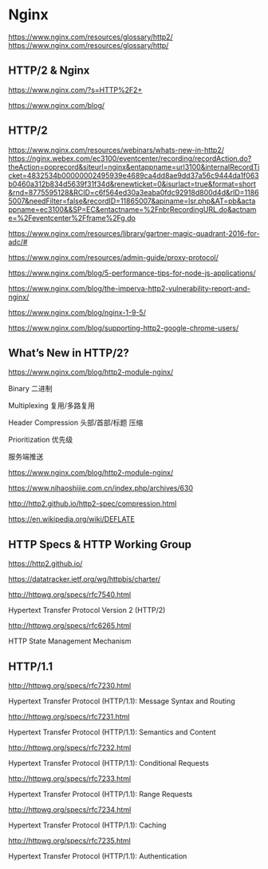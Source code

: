 # Nginx  

https://www.nginx.com/resources/glossary/http2/  
https://www.nginx.com/resources/glossary/http/ 

## HTTP/2 & Nginx  

https://www.nginx.com/?s=HTTP%2F2+  

https://www.nginx.com/blog/  


## HTTP/2  

https://www.nginx.com/resources/webinars/whats-new-in-http2/  
https://nginx.webex.com/ec3100/eventcenter/recording/recordAction.do?theAction=poprecord&siteurl=nginx&entappname=url3100&internalRecordTicket=4832534b00000002495939e4689ca4dd8ae9dd37a56c9444da1f063b0460a312b834d5639f31f34d&renewticket=0&isurlact=true&format=short&rnd=8775595128&RCID=c6f564ed30a3eaba0fdc92918d800d4d&rID=11865007&needFilter=false&recordID=11865007&apiname=lsr.php&AT=pb&actappname=ec3100&&SP=EC&entactname=%2FnbrRecordingURL.do&actname=%2Feventcenter%2Fframe%2Fg.do  

https://www.nginx.com/resources/library/gartner-magic-quadrant-2016-for-adc/#  



https://www.nginx.com/resources/admin-guide/proxy-protocol/  

https://www.nginx.com/blog/5-performance-tips-for-node-js-applications/  

https://www.nginx.com/blog/the-imperva-http2-vulnerability-report-and-nginx/  

https://www.nginx.com/blog/nginx-1-9-5/  

https://www.nginx.com/blog/supporting-http2-google-chrome-users/  





## What’s New in HTTP/2?  


https://www.nginx.com/blog/http2-module-nginx/  


Binary  二进制  

Multiplexing  复用/多路复用  

Header Compression  头部/首部/标题 压缩  

Prioritization  优先级  

服务端推送  

https://www.nginx.com/blog/http2-module-nginx/  





https://www.nihaoshijie.com.cn/index.php/archives/630  

http://http2.github.io/http2-spec/compression.html  

https://en.wikipedia.org/wiki/DEFLATE 



## HTTP  Specs & HTTP Working Group  

https://http2.github.io/  


https://datatracker.ietf.org/wg/httpbis/charter/  


http://httpwg.org/specs/rfc7540.html  

Hypertext Transfer Protocol Version 2 (HTTP/2)  

http://httpwg.org/specs/rfc6265.html  

HTTP State Management Mechanism  


## HTTP/1.1  

http://httpwg.org/specs/rfc7230.html  

Hypertext Transfer Protocol (HTTP/1.1): Message Syntax and Routing  

http://httpwg.org/specs/rfc7231.html  

Hypertext Transfer Protocol (HTTP/1.1): Semantics and Content  

http://httpwg.org/specs/rfc7232.html  

Hypertext Transfer Protocol (HTTP/1.1): Conditional Requests  

http://httpwg.org/specs/rfc7233.html  

Hypertext Transfer Protocol (HTTP/1.1): Range Requests  

http://httpwg.org/specs/rfc7234.html  

Hypertext Transfer Protocol (HTTP/1.1): Caching  

http://httpwg.org/specs/rfc7235.html  

Hypertext Transfer Protocol (HTTP/1.1): Authentication  
















